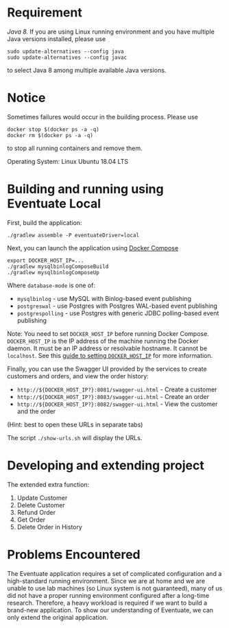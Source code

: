 # Requirement
*Java 8.* If you are using Linux running environment and you have multiple Java versions installed, please use 
```
sudo update-alternatives --config java
sudo update-alternatives --config javac
```
to select Java 8 among multiple available Java versions.

# Notice
Sometimes failures would occur in the building process. Please use 
```
docker stop $(docker ps -a -q)
docker rm $(docker ps -a -q)
```
to stop all running containers and remove them.

Operating System: Linux Ubuntu 18.04 LTS
# Building and running using Eventuate Local
First, build the application:

```
./gradlew assemble -P eventuateDriver=local
```

Next, you can launch the application using [Docker Compose](https://docs.docker.com/compose/)

```
export DOCKER_HOST_IP=...
./gradlew mysqlbinlogComposeBuild
./gradlew mysqlbinlogComposeUp
```

Where `database-mode` is one of:

* `mysqlbinlog` - use MySQL with Binlog-based event publishing
* `postgreswal` - use Postgres with Postgres WAL-based event publishing
* `postgrespolling` - use Postgres with generic JDBC polling-based event publishing

Note: You need to set `DOCKER_HOST_IP` before running Docker Compose.
`DOCKER_HOST_IP` is the IP address of the machine running the Docker daemon.
It must be an IP address or resolvable hostname.
It cannot be `localhost`.
See this [guide to setting `DOCKER_HOST_IP`](http://eventuate.io/docs/usingdocker.html) for more information.

Finally, you can use the Swagger UI provided by the services to create customers and orders, and view the order history:

* `http://${DOCKER_HOST_IP?}:8081/swagger-ui.html` - Create a customer
* `http://${DOCKER_HOST_IP?}:8083/swagger-ui.html` - Create an order
* `http://${DOCKER_HOST_IP?}:8082/swagger-ui.html` - View the customer and the order

(Hint: best to open these URLs in separate tabs)

The script `./show-urls.sh` will display the URLs.

# Developing and extending project
The extended extra function:
1. Update Customer
2. Delete Customer
3. Refund Order
4. Get Order
5. Delete Order in History

# Problems Encountered
The Eventuate application requires a set of complicated configuration and a high-standard running environment. Since we are at home and we are unable to use lab machines (so Linux system is not guaranteed), many of us did not have a proper running environment configured after a long-time research. Therefore, a heavy workload is required if we want to build a brand-new application. To show our understanding of Eventuate, we can only extend the original application.
